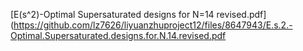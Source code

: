 [E(s^2)-Optimal Supersaturated designs for N=14 revised.pdf](https://github.com/lz7626/liyuanzhuproject12/files/8647943/E.s.2.-Optimal.Supersaturated.designs.for.N.14.revised.pdf
